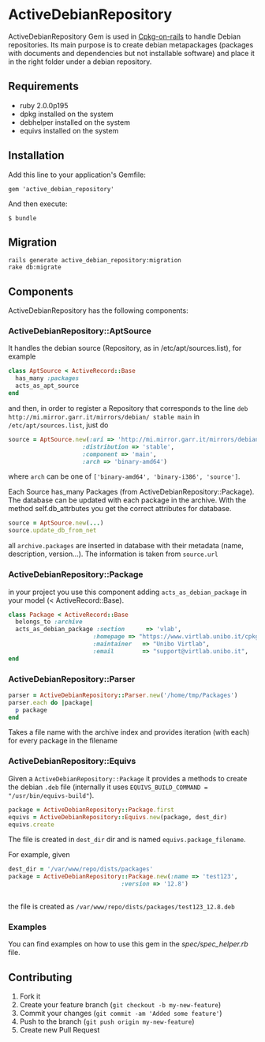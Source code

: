 # ActiveDebianRepository

ActiveDebianRepository Gem is used in [Cpkg-on-rails](https://github.com/virtlab-unibo/cpkg-on-rails)
to handle Debian repositories. Its main purpose is to create debian metapackages
(packages with documents and dependencies but not installable software) and
place it in the right folder under a debian repository.

## Requirements

* ruby 2.0.0p195
* dpkg installed on the system
* debhelper installed on the system
* equivs installed on the system

## Installation

Add this line to your application's Gemfile:

    gem 'active_debian_repository'

And then execute:

    $ bundle

## Migration

    rails generate active_debian_repository:migration
    rake db:migrate


## Components

ActiveDebianRepository has the following components:

### ActiveDebianRepository::AptSource

It handles the debian source (Repository, as in 
/etc/apt/sources.list), for example

```ruby
class AptSource < ActiveRecord::Base
  has_many :packages
  acts_as_apt_source
end
```

and then, in order to register a Repository that corresponds 
to the line `deb http://mi.mirror.garr.it/mirrors/debian/ stable main`
in `/etc/apt/sources.list`, just do

```ruby
source = AptSource.new(:uri => 'http://mi.mirror.garr.it/mirrors/debian',
                     :distribution => 'stable',
                     :component => 'main',
                     :arch => 'binary-amd64')
```

where `arch` can be one of `['binary-amd64', 'binary-i386', 'source']`.

Each Source has_many Packages (from ActiveDebianRepository::Package). The database
can be updated with each package in the archive. With the method
self.db_attrbutes you get the correct attributes for database.

```ruby
source = AptSource.new(...)
source.update_db_from_net
```

all `archive.packages` are inserted in database with their
metadata (name, description, version...). The information
is taken from 
`source.url`




### ActiveDebianRepository::Package

in your project you use this component adding
`acts_as_debian_package` in your model (< ActiveRecord::Base).

```ruby
class Package < ActiveRecord::Base
  belongs_to :archive
  acts_as_debian_package :section      => 'vlab',
                        :homepage => "https://www.virtlab.unibo.it/cpkg/",
                        :maintainer   => "Unibo Virtlab",
                        :email        => "support@virtlab.unibo.it",
end
```

### ActiveDebianRepository::Parser

```ruby
parser = ActiveDebianRepository::Parser.new('/home/tmp/Packages')
parser.each do |package|
  p package
end
```

Takes a file name with the archive index and provides iteration (with each)
for every package in the filename
 
### ActiveDebianRepository::Equivs

Given a `ActiveDebianRepository::Package` it provides a methods to create the debian
`.deb` file (internally it uses `EQUIVS_BUILD_COMMAND = "/usr/bin/equivs-build"`).

```ruby
package = ActiveDebianRepository::Package.first
equivs = ActiveDebianRepository::Equivs.new(package, dest_dir)
equivs.create
```

The file is created in `dest_dir` dir and 
is named `equivs.package_filename`.

For example, given

```ruby
dest_dir = '/var/www/repo/dists/packages'
package = ActiveDebianRepository::Package.new(:name => 'test123', 
                                :version => '12.8') 
                                
```

the file is created as `/var/www/repo/dists/packages/test123_12.8.deb`

### Examples

You can find examples on how to use this gem in the *spec/spec_helper.rb* file.

## Contributing

1. Fork it
2. Create your feature branch (`git checkout -b my-new-feature`)
3. Commit your changes (`git commit -am 'Added some feature'`)
4. Push to the branch (`git push origin my-new-feature`)
5. Create new Pull Request

